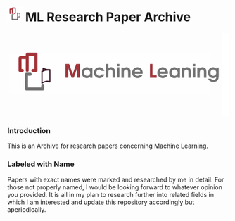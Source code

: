 # <img src="https://github.com/ChenZhouUC/ML_ResearchPaperArchive/blob/master/assets/ml.png" height="35" alt="logo"/> ML Research Paper Archive

<div align=center>
<img src="https://github.com/ChenZhouUC/ML_ResearchPaperArchive/blob/master/assets/ML_concept.png" alt="concept" width="600" align="center"/>
</div>

### Introduction

This is an Archive for research papers concerning Machine Learning.

### Labeled with Name

Papers with exact names were marked and researched by me in detail. For those not properly named, I would be looking forward to whatever opinion you provided. It is all in my plan to research further into related fields in which I am interested and update this repository accordingly but aperiodically. 
